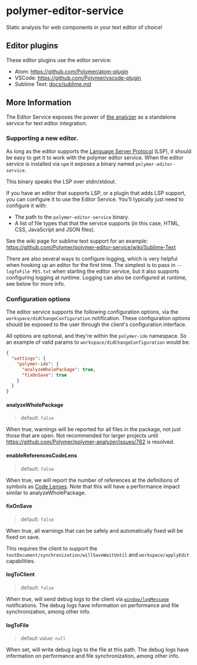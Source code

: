 # polymer-editor-service

Static analysis for web components in your text editor of choice!

## Editor plugins

These editor plugins use the editor service:

 * Atom: https://github.com/Polymer/atom-plugin
 * VSCode: https://github.com/Polymer/vscode-plugin
 * Sublime Text: [docs/sublime.md](docs/sublime.md)

## More Information

The Editor Service exposes the power of [the analyzer](https://github.com/Polymer/polymer-analyzer) as a standalone service for text editor integration.

### Supporting a new editor.

As long as the editor supports the [Language Server Protocol](https://github.com/Microsoft/language-server-protocol) (LSP), it should be easy to get it to work with the polymer editor service. When the editor service is installed via `npm` it exposes a binary named `polymer-editor-service`.

This binary speaks the LSP over stdin/stdout.

If you have an editor that supports LSP, or a plugin that adds LSP support, you can configure it to use the Editor Service. You'll typically just need to configure it with:

- The path to the `polymer-editor-service` binary.
- A list of file types that that the service supports (in this case, HTML, CSS, JavaScript and JSON files).

See the wiki page for sublime text support for an example: https://github.com/Polymer/polymer-editor-service/wiki/Sublime-Text

There are also several ways to configure logging, which is very helpful when hooking up an editor for the first time. The simplest is to pass in `--logToFile PES.txt` when starting the editor service, but it also supports configuring logging at runtime. Logging can also be configured at runtime, see below for more info.

### Configuration options

The editor service supports the following configuration options, via the `workspace/didChangeConfiguration` notification. These configuration options should be exposed to the user through the client's configuration interface.

All options are optional, and they're within the `polymer-ide` namespace. So an example of valid params to `workspace/didChangeConfiguration` would be:

```json
{
  "settings": {
    "polymer-ide": {
      "analyzeWholePackage": true,
      "fixOnSave": true
    }
  }
}
```

#### analyzeWholePackage
> default: `false`

When true, warnings will be reported for all files in the package, not just those that are open. Not recommended for larger projects until https://github.com/Polymer/polymer-analyzer/issues/782 is resolved.

#### enableReferencesCodeLens
> default: `false`

When true, we will report the number of references at the definitions of symbols as [Code Lenses](https://github.com/Microsoft/language-server-protocol/blob/master/protocol.md#textDocument_codeLens). Note that this will have a performance impact similar to analyzeWholePackage.

#### fixOnSave
> default: `false`

When true, all warnings that can be safely and automatically fixed will be fixed on save.

This requires the client to support the `textDocument/synchronization/willSaveWaitUntil` and `workspace/applyEdit` capabilities.

#### logToClient
> default: `false`

When true, will send debug logs to the client via [`window/logMessage`](https://github.com/Microsoft/language-server-protocol/blob/master/protocol.md#window_logMessage) notifications. The debug logs have information on performance and file synchronization, among other info.

#### logToFile
> default value: `null`

When set, will write debug logs to the file at this path. The debug logs have information on performance and file synchronization, among other info.
